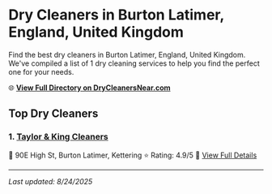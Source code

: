 # Dry Cleaners in Burton Latimer, England, United Kingdom

Find the best dry cleaners in Burton Latimer, England, United Kingdom. We've compiled a list of 1 dry cleaning services to help you find the perfect one for your needs.

🌐 **[View Full Directory on DryCleanersNear.com](https://drycleanersnear.com/city/United%20Kingdom/England/Burton%20Latimer)**

## Top Dry Cleaners

### 1. [Taylor & King Cleaners](https://drycleanersnear.com/dryCleaner/6891670a2c4a23913ff116ed/taylor-king-cleaners)
📍 90E High St, Burton Latimer, Kettering
⭐ Rating: 4.9/5
🔗 [View Full Details](https://drycleanersnear.com/dryCleaner/6891670a2c4a23913ff116ed/taylor-king-cleaners)


---

*Last updated: 8/24/2025*
